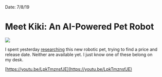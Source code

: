 Date: 7/8/19

# Meet Kiki: An AI-Powered Pet Robot

![](https://i.imgur.com/531TfZI.jpg)

I spent yesterday [researching](https://www.zoeticai.com/)
 this new robotic pet, trying to find a price and release date. Neither are available yet. I just know one of these belong on my desk.

[https://youtu.be/LpkTmznsfJE](https://youtu.be/LpkTmznsfJE)



